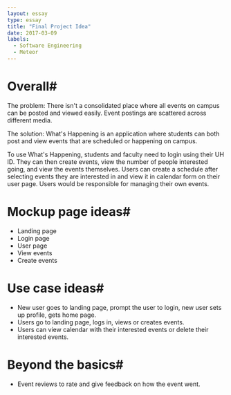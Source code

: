 ```yaml
---
layout: essay
type: essay
title: "Final Project Idea"
date: 2017-03-09
labels:
  - Software Engineering
  - Meteor
---
```


# Overall#
The problem: There isn't a consolidated place where all events on campus can be posted and viewed easily. Event postings are scattered across different media.

The solution: What's Happening is an application where students can both post and view events that are scheduled or happening on campus.

To use What's Happening, students and faculty need to login using their UH ID. They can then create events, view the number of people interested going, and view the events themselves. Users can create a schedule after selecting events they are interested in and view it in calendar form on their user page. Users would be responsible for managing their own events.

# Mockup page ideas#
- Landing page
- Login page
- User page
- View events
- Create events

# Use case ideas#
- New user goes to landing page, prompt the user to login, new user sets up profile, gets home page.
- Users go to landing page, logs in, views or creates events.
- Users can view calendar with their interested events or delete their interested events.

# Beyond the basics#
- Event reviews to rate and give feedback on how the event went.
